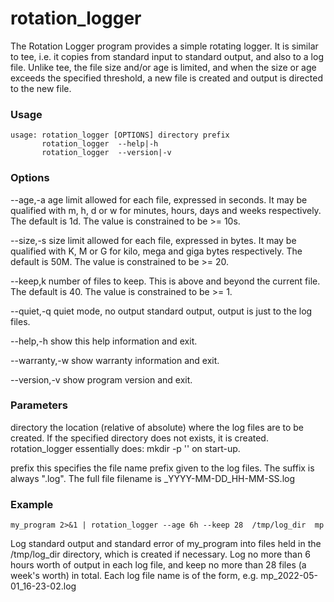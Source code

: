 # rotation_logger

The Rotation Logger program provides a simple rotating logger.
It is similar to tee, i.e. it copies from standard input to standard output, and also to a log file.
Unlike tee, the file size and/or age is limited, and when the size or age exceeds the specified
threshold, a new file is created and output is directed to the new file.

### Usage

    usage: rotation_logger [OPTIONS] directory prefix
           rotation_logger  --help|-h
           rotation_logger  --version|-v

### Options

--age,-a      age limit allowed for each file, expressed in seconds. It may be qualified
              with m, h, d or w for minutes, hours, days and weeks respectively.
              The default is 1d. The value is constrained to be >= 10s.

--size,-s     size limit allowed for each file, expressed in bytes. It may be qualified
              with K, M or G for kilo, mega and giga bytes respectively. The default is 50M.
              The value is constrained to be >= 20.

--keep,k      number of files to keep. This is above and beyond the current file.
              The default is 40. The value is constrained to be >= 1.

--quiet,-q    quiet mode, no output standard output, output is just to the log files.

--help,-h     show this help information and exit.

--warranty,-w show warranty information and exit.

--version,-v  show program version and exit.

### Parameters

directory     the location (relative of absolute) where the log files are to be created.
              If the specified directory does not exists, it is created.
              rotation_logger essentially does: mkdir -p '<directory>'  on start-up.

prefix        this specifies the file name prefix given to the log files. The suffix is
              always ".log". The full file filename is <prefix>_YYYY-MM-DD_HH-MM-SS.log

### Example

    my_program 2>&1 | rotation_logger --age 6h --keep 28  /tmp/log_dir  mp

Log standard output and standard error of my_program into files held in the 
/tmp/log_dir directory, which is created if necessary.
Log no more than 6 hours worth of output in each log file, and keep no more than 28 
files (a week's worth) in total.
Each log file name is of the form, e.g. mp_2022-05-01_16-23-02.log

